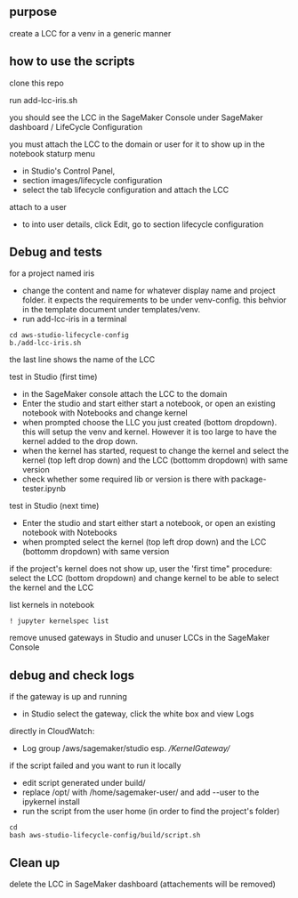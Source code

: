 ## purpose

create a LCC for a venv in a generic manner

## how to use the scripts

clone this repo

run add-lcc-iris.sh 

you should see the LCC in the SageMaker Console under SageMaker dashboard / LifeCycle Configuration

you must attach the LCC to the domain or user for it to show up in the notebook staturp menu
- in Studio's Control Panel, 
- section images/lifecycle configuration
- select the tab lifecycle configuration and attach the LCC

attach to a user 
- to into user details, click Edit, go to section lifecycle configuration


## Debug and tests
for a project named iris 
- change the content and name for whatever display name and project folder. it expects the requirements to be under venv-config. this behvior in the template document under templates/venv.
- run add-lcc-iris in a terminal 
```
cd aws-studio-lifecycle-config
b./add-lcc-iris.sh
```
the last line shows the name of the LCC

test in Studio (first time)
- in the SageMaker console attach the LCC to the domain
- Enter the studio and start either start a notebook, or open an existing notebook with Notebooks and change kernel
- when prompted choose the LLC you just created (bottom dropdown). this will setup the venv and kernel. However it is too large to have the kernel added to the drop down.
- when the kernel has started, request to change the kernel and select the kernel (top left drop down) and the LCC (bottomm dropdown) with same version
- check whether some required lib or version is there with package-tester.ipynb


test in Studio (next time)
- Enter the studio and start either start a notebook, or open an existing notebook with Notebooks
- when prompted select the kernel (top left drop down) and the LCC (bottomm dropdown) with same version

if the project's kernel does not show up, user the 'first time" procedure: select the LCC (bottom dropdown) and change kernel to be able to select the kernel and the LCC

list kernels in notebook
```
! jupyter kernelspec list
```


remove unused gateways in Studio and unuser LCCs in the SageMaker Console


## debug and check logs

if the gateway is up and running
- in Studio select the gateway, click the white box and view Logs

directly in CloudWatch:
- Log group /aws/sagemaker/studio esp. */KernelGateway/*


if the script failed and you want to run it locally
- edit script generated under build/ 
- replace /opt/ with /home/sagemaker-user/ and add --user to the ipykernel install
- run the script from the user home (in order to find the project's folder)
```
cd 
bash aws-studio-lifecycle-config/build/script.sh
```


## Clean up 

delete the LCC in SageMaker dashboard (attachements will be removed)
